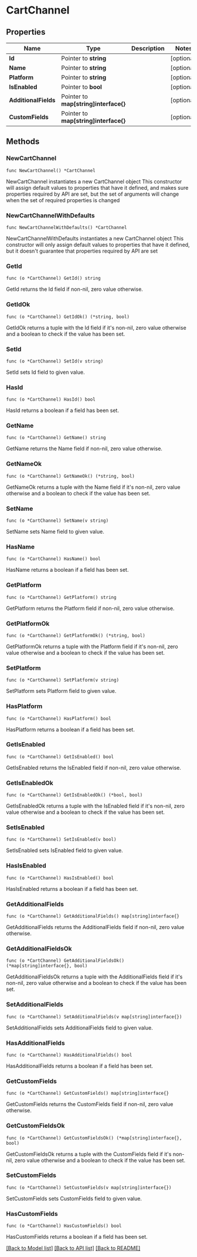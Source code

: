 # CartChannel

## Properties

Name | Type | Description | Notes
------------ | ------------- | ------------- | -------------
**Id** | Pointer to **string** |  | [optional] 
**Name** | Pointer to **string** |  | [optional] 
**Platform** | Pointer to **string** |  | [optional] 
**IsEnabled** | Pointer to **bool** |  | [optional] 
**AdditionalFields** | Pointer to **map[string]interface{}** |  | [optional] 
**CustomFields** | Pointer to **map[string]interface{}** |  | [optional] 

## Methods

### NewCartChannel

`func NewCartChannel() *CartChannel`

NewCartChannel instantiates a new CartChannel object
This constructor will assign default values to properties that have it defined,
and makes sure properties required by API are set, but the set of arguments
will change when the set of required properties is changed

### NewCartChannelWithDefaults

`func NewCartChannelWithDefaults() *CartChannel`

NewCartChannelWithDefaults instantiates a new CartChannel object
This constructor will only assign default values to properties that have it defined,
but it doesn't guarantee that properties required by API are set

### GetId

`func (o *CartChannel) GetId() string`

GetId returns the Id field if non-nil, zero value otherwise.

### GetIdOk

`func (o *CartChannel) GetIdOk() (*string, bool)`

GetIdOk returns a tuple with the Id field if it's non-nil, zero value otherwise
and a boolean to check if the value has been set.

### SetId

`func (o *CartChannel) SetId(v string)`

SetId sets Id field to given value.

### HasId

`func (o *CartChannel) HasId() bool`

HasId returns a boolean if a field has been set.

### GetName

`func (o *CartChannel) GetName() string`

GetName returns the Name field if non-nil, zero value otherwise.

### GetNameOk

`func (o *CartChannel) GetNameOk() (*string, bool)`

GetNameOk returns a tuple with the Name field if it's non-nil, zero value otherwise
and a boolean to check if the value has been set.

### SetName

`func (o *CartChannel) SetName(v string)`

SetName sets Name field to given value.

### HasName

`func (o *CartChannel) HasName() bool`

HasName returns a boolean if a field has been set.

### GetPlatform

`func (o *CartChannel) GetPlatform() string`

GetPlatform returns the Platform field if non-nil, zero value otherwise.

### GetPlatformOk

`func (o *CartChannel) GetPlatformOk() (*string, bool)`

GetPlatformOk returns a tuple with the Platform field if it's non-nil, zero value otherwise
and a boolean to check if the value has been set.

### SetPlatform

`func (o *CartChannel) SetPlatform(v string)`

SetPlatform sets Platform field to given value.

### HasPlatform

`func (o *CartChannel) HasPlatform() bool`

HasPlatform returns a boolean if a field has been set.

### GetIsEnabled

`func (o *CartChannel) GetIsEnabled() bool`

GetIsEnabled returns the IsEnabled field if non-nil, zero value otherwise.

### GetIsEnabledOk

`func (o *CartChannel) GetIsEnabledOk() (*bool, bool)`

GetIsEnabledOk returns a tuple with the IsEnabled field if it's non-nil, zero value otherwise
and a boolean to check if the value has been set.

### SetIsEnabled

`func (o *CartChannel) SetIsEnabled(v bool)`

SetIsEnabled sets IsEnabled field to given value.

### HasIsEnabled

`func (o *CartChannel) HasIsEnabled() bool`

HasIsEnabled returns a boolean if a field has been set.

### GetAdditionalFields

`func (o *CartChannel) GetAdditionalFields() map[string]interface{}`

GetAdditionalFields returns the AdditionalFields field if non-nil, zero value otherwise.

### GetAdditionalFieldsOk

`func (o *CartChannel) GetAdditionalFieldsOk() (*map[string]interface{}, bool)`

GetAdditionalFieldsOk returns a tuple with the AdditionalFields field if it's non-nil, zero value otherwise
and a boolean to check if the value has been set.

### SetAdditionalFields

`func (o *CartChannel) SetAdditionalFields(v map[string]interface{})`

SetAdditionalFields sets AdditionalFields field to given value.

### HasAdditionalFields

`func (o *CartChannel) HasAdditionalFields() bool`

HasAdditionalFields returns a boolean if a field has been set.

### GetCustomFields

`func (o *CartChannel) GetCustomFields() map[string]interface{}`

GetCustomFields returns the CustomFields field if non-nil, zero value otherwise.

### GetCustomFieldsOk

`func (o *CartChannel) GetCustomFieldsOk() (*map[string]interface{}, bool)`

GetCustomFieldsOk returns a tuple with the CustomFields field if it's non-nil, zero value otherwise
and a boolean to check if the value has been set.

### SetCustomFields

`func (o *CartChannel) SetCustomFields(v map[string]interface{})`

SetCustomFields sets CustomFields field to given value.

### HasCustomFields

`func (o *CartChannel) HasCustomFields() bool`

HasCustomFields returns a boolean if a field has been set.


[[Back to Model list]](../README.md#documentation-for-models) [[Back to API list]](../README.md#documentation-for-api-endpoints) [[Back to README]](../README.md)


